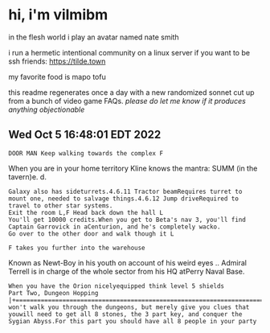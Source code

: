 # hi, i'm vilmibm

in the flesh world i play an avatar named nate smith

i run a hermetic intentional community on a linux server if you want to be ssh friends: https://tilde.town

my favorite food is mapo tofu

this readme regenerates once a day with a new randomized sonnet cut up from a bunch of video game FAQs.
_please do let me know if it produces anything objectionable_

## Wed Oct  5 16:48:01 EDT 2022

    DOOR MAN Keep walking towards the complex F
      When you are in your home territory
    Kline knows the mantra: SUMM (in the tavern)e.
    d.
    
    Galaxy also has sideturrets.4.6.11 Tractor beamRequires turret to mount one, needed to salvage things.4.6.12 Jump driveRequired to travel to other star systems.
    Exit the room L,F Head back down the hall L
    You'll get 10000 credits.When you get to Beta's nav 3, you'll find Captain Garrovick in aCenturion, and he's completely wacko.
    Go over to the other door and walk though it L
    
    F takes you further into the warehouse
      Known as Newt-Boy in his youth on account of his weird eyes
    ..
    Admiral Terrell is in charge of the whole sector from his HQ atPerry Naval Base.
    
    When you have the Orion nicelyequipped think level 5 shields
    Part Two, Dungeon Hopping |+=============================================================================+This won't walk you through the dungeons, but merely give you clues that youwill need to get all 8 stones, the 3 part key, and conquer the Sygian Abyss.For this part you should have all 8 people in your party
